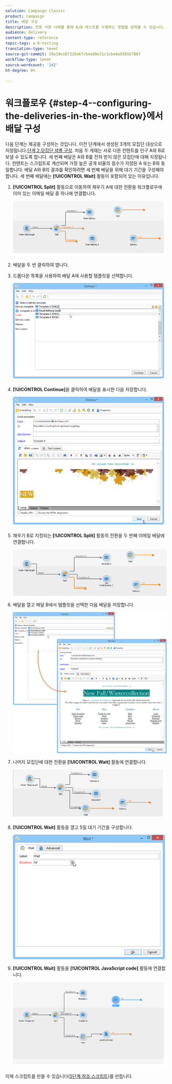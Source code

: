 ```yaml
---
solution: Campaign Classic
product: campaign
title: 배달 구성
description: 전용 사용 사례를 통해 A/B 테스트를 수행하는 방법을 살펴볼 수 있습니다.
audience: delivery
content-type: reference
topic-tags: a-b-testing
translation-type: tm+mt
source-git-commit: 50a10e16f320a67cb4ad0e31c1cbe8a9365b7887
workflow-type: tm+mt
source-wordcount: '242'
ht-degree: 0%

---
```



# 워크플로우 {#step-4--configuring-the-deliveries-in-the-workflow}에서 배달 구성

다음 단계는 제공을 구성하는 것입니다. 이전 단계에서 생성된 3개의 모집단 대상으로 지정됩니다.[단계 2:모집단 샘플 구성](#step-2--configuring-population-samples). 처음 두 게재는 서로 다른 컨텐트를 인구 A와 B로 보낼 수 있도록 합니다. 세 번째 배달은 A와 B를 전혀 받지 않은 모집단에 대해 지정됩니다. 컨텐트는 스크립트로 계산되며 가장 높은 공개 비율의 점수가 지정된 A 또는 B와 동일합니다. 배달 A와 B의 결과를 확인하려면 세 번째 배달을 위해 대기 기간을 구성해야 합니다. 세 번째 배달에는 **[!UICONTROL Wait]** 활동이 포함되어 있는 이유입니다.

1. **[!UICONTROL Split]** 활동으로 이동하여 채우기 A에 대한 전환을 워크플로우에 이미 있는 이메일 배달 중 하나에 연결합니다.

   ![](assets/use_case_abtesting_createdeliveries_001.png)

1. 배달을 두 번 클릭하여 엽니다.
1. 드롭다운 목록을 사용하여 배달 A에 사용할 템플릿을 선택합니다.

   ![](assets/use_case_abtesting_createdeliveries_003.png)

1. **[!UICONTROL Continue]**&#x200B;을 클릭하여 배달을 표시한 다음 저장합니다.

   ![](assets/use_case_abtesting_createdeliveries_002.png)

1. 채우기 B로 지정되는 **[!UICONTROL Split]** 활동의 전환을 두 번째 이메일 배달에 연결합니다.

   ![](assets/use_case_abtesting_createdeliveries_004.png)

1. 배달을 열고 배달 B에서 템플릿을 선택한 다음 배달을 저장합니다.

   ![](assets/use_case_abtesting_createdeliveries_005.png)

1. 나머지 모집단에 대한 전환을 **[!UICONTROL Wait]** 활동에 연결합니다.

   ![](assets/use_case_abtesting_createdeliveries_006.png)

1. **[!UICONTROL Wait]** 활동을 열고 5일 대기 기간을 구성합니다.

   ![](assets/use_case_abtesting_createdeliveries_007.png)

1. **[!UICONTROL Wait]** 활동을 **[!UICONTROL JavaScript code]** 활동에 연결합니다.

   ![](assets/use_case_abtesting_createdeliveries_008.png)

이제 스크립트를 만들 수 있습니다([5단계 참조:스크립트](../../delivery/using/a-b-testing-uc-script.md))를 만듭니다.
